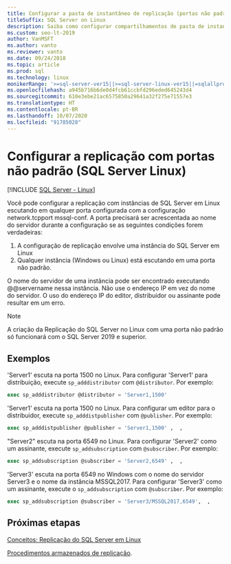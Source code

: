 ```yaml
---
title: Configurar a pasta de instantâneo de replicação (portas não padrão)
titleSuffix: SQL Server on Linux
description: Saiba como configurar compartilhamentos de pasta de instantâneo com portas não padrão para a replicação do SQL Server em Linux.
ms.custom: seo-lt-2019
author: VanMSFT
ms.author: vanto
ms.reviewer: vanto
ms.date: 09/24/2018
ms.topic: article
ms.prod: sql
ms.technology: linux
monikerRange: '>=sql-server-ver15||>=sql-server-linux-ver15||=sqlallproducts-allversions'
ms.openlocfilehash: a945b716b6de0d4fcb61ccbfd296eded645243d4
ms.sourcegitcommit: 610e3ebe21ac6575850a29641a32f275e71557e3
ms.translationtype: HT
ms.contentlocale: pt-BR
ms.lasthandoff: 10/07/2020
ms.locfileid: "91785028"
---
```

# <a name="configure-replication-with-non-default-ports-sql-server-linux"></a>Configurar a replicação com portas não padrão (SQL Server Linux)

[!INCLUDE [SQL Server - Linux](../includes/applies-to-version/sql-linux.md)]

Você pode configurar a replicação com instâncias de SQL Server em Linux escutando em qualquer porta configurada com a configuração network.tcpport mssql-conf. A porta precisará ser acrescentada ao nome do servidor durante a configuração se as seguintes condições forem verdadeiras:

1. A configuração de replicação envolve uma instância do SQL Server em Linux
2. Qualquer instância (Windows ou Linux) está escutando em uma porta não padrão. 

O nome do servidor de uma instância pode ser encontrado executando @@servername nessa instância. Não use o endereço IP em vez do nome do servidor. O uso do endereço IP do editor, distribuidor ou assinante pode resultar em um erro.

> [!NOTE]
> A criação da Replicação do SQL Server no Linux com uma porta não padrão só funcionará com o SQL Server 2019 e superior.

## <a name="examples"></a>Exemplos

'Server1' escuta na porta 1500 no Linux. Para configurar 'Server1' para distribuição, execute `sp_adddistributor` com `@distributor`. Por exemplo: 

```sql
exec sp_adddistributor @distributor = 'Server1,1500'
```

'Server1' escuta na porta 1500 no Linux. Para configurar um editor para o distribuidor, execute `sp_adddistpublisher` com `@publisher`. Por exemplo:

```sql
exec sp_adddistpublisher @publisher = 'Server1,1500' ,  ,  
```

"Server2" escuta na porta 6549 no Linux. Para configurar 'Server2' como um assinante, execute `sp_addsubscription` com `@subscriber`. Por exemplo:

```sql
exec sp_addsubscription @subscriber = 'Server2,6549' ,  ,  
```

'Server3' escuta na porta 6549 no Windows com o nome do servidor Server3 e o nome da instância MSSQL2017. Para configurar 'Server3' como um assinante, execute o `sp_addsubscription` com `@subscriber`. Por exemplo:

```sql
exec sp_addsubscription @subscriber = 'Server3/MSSQL2017,6549',  ,  
```

## <a name="next-steps"></a>Próximas etapas

[Conceitos: Replicação do SQL Server em Linux](sql-server-linux-replication.md)

[Procedimentos armazenados de replicação](../relational-databases/system-stored-procedures/replication-stored-procedures-transact-sql.md).

